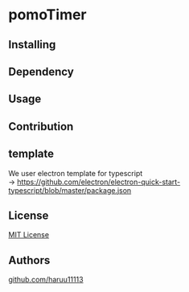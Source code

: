 # pomoTimer

## Installing

## Dependency

## Usage

## Contribution

## template
We user electron template for typescript  
-> https://github.com/electron/electron-quick-start-typescript/blob/master/package.json

## License
[MIT License](./.github/LICENSE)

## Authors
[github.com/haruu11113](https://github.com/haruu11113)
